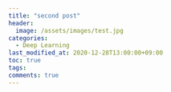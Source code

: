 ```yaml
---
title: "second post"
header:
  image: /assets/images/test.jpg
categories: 
  - Deep Learning
last_modified_at: 2020-12-28T13:00:00+09:00
toc: true
tags:
comments: true
---
```




